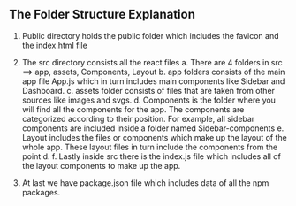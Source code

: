 ## The Folder Structure Explanation

1. Public directory holds the public folder which includes the favicon and the index.html file

2. The src directory consists all the react files
   a. There are 4 folders in src ==> app, assets, Components, Layout
   b. app folders consists of the main app file App.js which in turn includes main components like Sidebar and Dashboard.
   c. assets folder consists of files that are taken from other sources like images and svgs.
   d. Components is the folder where you will find all the components for the app.
   The components are categorized according to their position. For example, all sidebar components are included inside a folder named Sidebar-components
   e. Layout includes the files or components which make up the layout of the whole app.
   These layout files in turn include the components from the point d.
   f. Lastly inside src there is the index.js file which includes all of the layout components to make up the app.
3. At last
   we have package.json file which includes data of all the npm packages.
